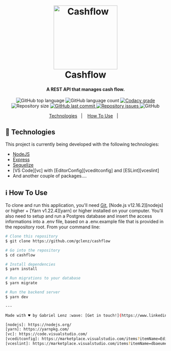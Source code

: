 <h1 align="center">
    <img alt="Cashflow" src="https://ibb.co/F06nYjJ" style="max-width: 100%; height: 200px;" />
    <br>
    Cashflow
</h1>

<h4 align="center">
  A REST API that manages cash flow.
</h4>
<p align="center">
  <img alt="GitHub top language" src="https://img.shields.io/github/languages/top/gclenz/cashflow.svg">

  <img alt="GitHub language count" src="https://img.shields.io/github/languages/count/gclenz/cashflow.svg">

  <a href="https://www.codacy.com/app/gclenz/cashflow?utm_source=github.com&amp;utm_medium=referral&amp;utm_content=gclenz/cashflow&amp;utm_campaign=Badge_Grade">
    <img alt="Codacy grade" src="https://api.codacy.com/project/badge/Grade/691b85e51bf240b997ae6ff82ea41590">
  </a>

  <img alt="Repository size" src="https://img.shields.io/github/repo-size/gclenz/cashflow.svg">
  <a href="https://github.com/gclenz/cashflow/commits/master">
    <img alt="GitHub last commit" src="https://img.shields.io/github/last-commit/gclenz/cashflow.svg">
  </a>

  <a href="https://github.com/gclenz/cashflow/issues">
    <img alt="Repository issues" src="https://img.shields.io/github/issues/gclenz/cashflow.svg">
  </a>

  <img alt="GitHub" src="https://img.shields.io/github/license/gclenz/cashflow.svg">
</p>

<p align="center">
  <a href="#rocket-technologies">Technologies</a>&nbsp;&nbsp;&nbsp;|&nbsp;&nbsp;&nbsp;
  <a href="#information_source-how-to-use">How To Use</a>&nbsp;&nbsp;&nbsp;|&nbsp;&nbsp;&nbsp;
</p>

## :rocket: Technologies

This project is currently being developed with the following technologies:

- [NodeJS](https://nodejs.org)
- [Express](https://expressjs.com/)
- [Sequelize](https://sequelize.org/)
- [VS Code][vc] with [EditorConfig][vceditconfig] and [ESLint][vceslint]
- And another couple of packages....

## :information_source: How To Use

To clone and run this application, you'll need [Git](https://git-scm.com), [Node.js v12.16.2][nodejs] or higher + [Yarn v1.22.4][yarn] or higher installed on your computer.
You'll also need to setup and run a Postgres database and insert the access informations into a .env file, based on a .env.example file that is provided in the repository root.
From your command line:

```bash
# Clone this repository
$ git clone https://github.com/gclenz/cashflow

# Go into the repository
$ cd cashflow

# Install dependencies
$ yarn install

# Run migrations to your database
$ yarn migrate

# Run the backend server
$ yarn dev

---

Made with ♥ by Gabriel Lenz :wave: [Get in touch!](https://www.linkedin.com/in/gabriellenz/)

[nodejs]: https://nodejs.org/
[yarn]: https://yarnpkg.com/
[vc]: https://code.visualstudio.com/
[vceditconfig]: https://marketplace.visualstudio.com/items?itemName=EditorConfig.EditorConfig
[vceslint]: https://marketplace.visualstudio.com/items?itemName=dbaeumer.vscode-eslint